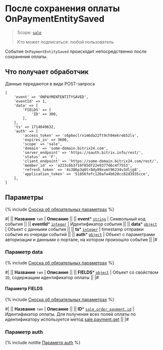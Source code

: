 # После сохранения оплаты OnPaymentEntitySaved

> Scope: [`sale`](../../scopes/permissions.md) 
>
> Кто может подписаться: любой пользователь

Событие `OnPaymentEntitySaved` происходит непосредственно после сохранения оплаты.

## Что получает обработчик

Данные передаются в виде POST-запроса

```
[
    'event' => 'ONPAYMENTENTITYSAVED',
    'eventId' => 1,
    'data' => [
        'FIELDS' => [
            'ID' => 300,
        ],
    ],
    'ts' => 1714649632,
    'auth' => [
        'access_token' => 's6p6eclrvim6da22ft9ch94ekreb52lv',
        'expires_in' => 3600,
        'scope' => 'sale',
        'domain' => 'some-domain.bitrix24.com',
        'server_endpoint' => 'https://oauth.bitrix.info/rest/',
        'status' => 'F',
        'client_endpoint' => 'https://some-domain.bitrix24.com/rest/',
        'member_id' => 'a223c6b3710f85df22e9377d6c4f7553',
        'refresh_token' => '4s386p3q0tr8dy89xvmt96234v3dljg8',
        'application_token' => '51856fefc120afa4b628cc82d3935cce',
    ],
]
```

## Параметры

{% include [Сноска об обязательных параметрах](../../../_includes/required.md) %}

#|
|| **Название**
`тип` | **Описание** ||
|| **event***
[`string`](../../data-types.md) | Символьный код события ||
|| **eventId***
[`integer`](../../data-types.md) | Идентификатор события ||
|| **data***
[`object`](../../data-types.md) | Объект с данными события ||
|| **ts***
[`integer`](../../data-types.md) | timestamp отправки события из очереди событий ||
|| **auth***
[`object`](../../data-types.md) | Объект с параметрами авторизации и данными о портале, на котором произошло событие ||
|#

### Параметр data

{% include [Сноска об обязательных параметрах](../../../_includes/required.md) %}

#|
|| **Название**
`тип` | **Описание** ||
|| **FIELDS***
[`object`](../../data-types.md) | Объект со свойством `ID`, содержащим идентификатор оплаты ||
|#

#### Параметр FIELDS

{% include [Сноска об обязательных параметрах](../../../_includes/required.md) %}

#|
|| **Название**
`тип` | **Описание** ||
|| **ID***
[`sale_order_payment.id`](../data-types.md) | Идентификатор оплаты. Для получения всех полей оплаты по идентификатору используется метод [sale.payment.get](../payment/sale-payment-get.md) ||
|#

### Параметр auth

{% include notitle [Параметр auth](../../../_includes/auth-params-in-events.md) %}